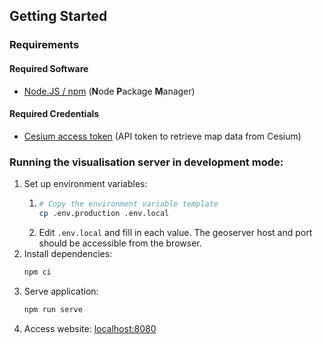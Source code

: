 ## Getting Started

### Requirements

#### Required Software

* [Node.JS / npm](https://nodejs.org) (**N**ode **P**ackage **M**anager)

#### Required Credentials

* [Cesium access token](https://cesium.com/ion/tokens) (API token to retrieve map data from Cesium)

### Running the visualisation server in development mode:
1. Set up environment variables:
   1. ```bash
      # Copy the environment variable template
      cp .env.production .env.local
      ```
   1. Edit `.env.local` and fill in each value. The geoserver host and port should be accessible from the browser.
1. Install dependencies:
   ```bash
   npm ci
   ```
1. Serve application:
   ```bash
   npm run serve
   ```
1. Access website: [localhost:8080](https://localhost:8080)
